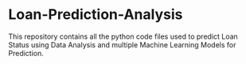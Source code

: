 # Loan-Prediction-Analysis
This repository contains all the python code files used to predict Loan Status using Data Analysis and multiple Machine Learning Models for Prediction.
